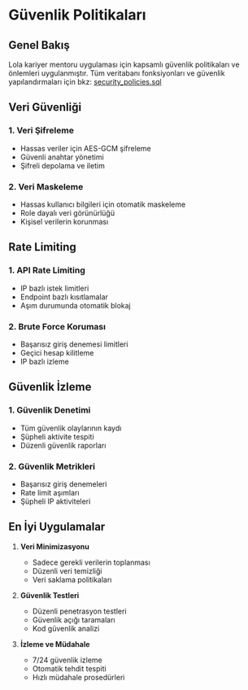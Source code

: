 # Güvenlik Politikaları

## Genel Bakış

Lola kariyer mentoru uygulaması için kapsamlı güvenlik politikaları ve önlemleri uygulanmıştır. Tüm veritabanı fonksiyonları ve güvenlik yapılandırmaları için bkz: [security_policies.sql](../code_examples/security_policies.sql)

## Veri Güvenliği

### 1. Veri Şifreleme
- Hassas veriler için AES-GCM şifreleme
- Güvenli anahtar yönetimi
- Şifreli depolama ve iletim

### 2. Veri Maskeleme
- Hassas kullanıcı bilgileri için otomatik maskeleme
- Role dayalı veri görünürlüğü
- Kişisel verilerin korunması

## Rate Limiting

### 1. API Rate Limiting
- IP bazlı istek limitleri
- Endpoint bazlı kısıtlamalar
- Aşım durumunda otomatik blokaj

### 2. Brute Force Koruması
- Başarısız giriş denemesi limitleri
- Geçici hesap kilitleme
- IP bazlı izleme

## Güvenlik İzleme

### 1. Güvenlik Denetimi
- Tüm güvenlik olaylarının kaydı
- Şüpheli aktivite tespiti
- Düzenli güvenlik raporları

### 2. Güvenlik Metrikleri
- Başarısız giriş denemeleri
- Rate limit aşımları
- Şüpheli IP aktiviteleri

## En İyi Uygulamalar

1. **Veri Minimizasyonu**
   - Sadece gerekli verilerin toplanması
   - Düzenli veri temizliği
   - Veri saklama politikaları

2. **Güvenlik Testleri**
   - Düzenli penetrasyon testleri
   - Güvenlik açığı taramaları
   - Kod güvenlik analizi

3. **İzleme ve Müdahale**
   - 7/24 güvenlik izleme
   - Otomatik tehdit tespiti
   - Hızlı müdahale prosedürleri